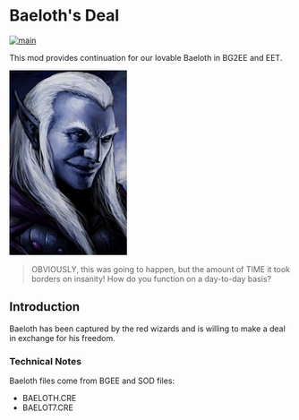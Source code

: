 # Baeloth's Deal

[![main](https://github.com/dark0dave/BaeBG2/actions/workflows/main.yaml/badge.svg)](https://github.com/dark0dave/BaeBG2/actions/workflows/main.yaml)

This mod provides continuation for our lovable Baeloth in BG2EE and EET.

![All right... but NOT because you TOLD me to.](baebg2/portraits/BAELOTHL.BMP)

> OBVIOUSLY, this was going to happen, but the amount of TIME it took borders on insanity! How do you function on a day-to-day basis?

## Introduction

Baeloth has been captured by the red wizards and is willing to make a deal in exchange for his freedom.


### Technical Notes

Baeloth files come from BGEE and SOD files:

- BAELOTH.CRE
- BAELOT7.CRE
